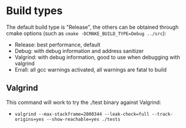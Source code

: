 # Build types
The default build type is "Release", the others can be obtained through cmake options (such as `cmake -DCMAKE_BUILD_TYPE=Debug ../src`):

- Release: best performance, default
- Debug: with debug information and address sanitizer
- Valgrind: with debug information, good to use when debugging with valgrind
- Errall: all gcc warnings activated, all warnings are fatal to build

## Valgrind
This command will work to try the ./test binary against Valgrind:

- `valgrind --max-stackframe=2000344 --leak-check=full --track-origins=yes --show-reachable=yes ./tests`

